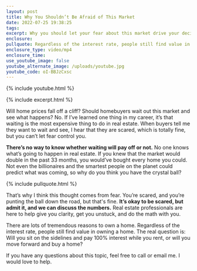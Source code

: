 ```yaml
---
layout: post
title: Why You Shouldn’t Be Afraid of This Market
date: 2022-07-25 19:38:25
tags:
excerpt: Why you should let your fear about this market drive your decisions.
enclosure:
pullquote: Regardless of the interest rate, people still find value in owning a home.
enclosure_type: video/mp4
enclosure_time:
use_youtube_image: false
youtube_alternate_image: /uploads/youtube.jpg
youtube_code: oI-BBJzCxsc
---
```

{% include youtube.html %}

{% include excerpt.html %}

Will home prices fall off a cliff? Should homebuyers wait out this market and see what happens? No. If I’ve learned one thing in my career, it’s that waiting is the most expensive thing to do in real estate. When buyers tell me they want to wait and see, I hear that they are scared, which is totally fine, but you can’t let fear control you.

**There’s no way to know whether waiting will pay off or not.** No one knows what’s going to happen in real estate. If you knew that the market would double in the past 33 months, you would’ve bought every home you could. Not even the billionaires and the smartest people on the planet could predict what was coming, so why do you think you have the crystal ball?

{% include pullquote.html %}

That’s why I think this thought comes from fear. You’re scared, and you’re punting the ball down the road, but that's fine. **It’s okay to be scared, but admit it, and we can discuss the numbers.** Real estate professionals are here to help give you clarity, get you unstuck, and do the math with you.

There are lots of tremendous reasons to own a home. Regardless of the interest rate, people still find value in owning a home. The real question is: Will you sit on the sidelines and pay 100% interest while you rent, or will you move forward and buy a home?

If you have any questions about this topic, feel free to call or email me. I would love to help.
